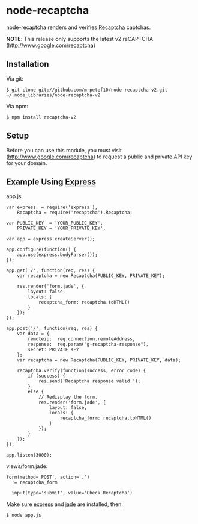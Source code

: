 # node-recaptcha

node-recaptcha renders and verifies [Recaptcha](http://www.google.com/recaptcha) captchas.

**NOTE**: This release only supports the latest v2 reCAPTCHA (http://www.google.com/recaptcha)

## Installation

Via git:

    $ git clone git://github.com/mrpetef10/node-recaptcha-v2.git ~/.node_libraries/node-recaptcha-v2

Via npm:

    $ npm install recaptcha-v2

## Setup

Before you can use this module, you must visit (http://www.google.com/recaptcha)
to request a public and private API key for your domain.

## Example Using [Express](http://www.expressjs.com)

app.js:

    var express  = require('express'),
        Recaptcha = require('recaptcha').Recaptcha;

    var PUBLIC_KEY  = 'YOUR_PUBLIC_KEY',
        PRIVATE_KEY = 'YOUR_PRIVATE_KEY';

    var app = express.createServer();

    app.configure(function() {
        app.use(express.bodyParser());
    });

    app.get('/', function(req, res) {
        var recaptcha = new Recaptcha(PUBLIC_KEY, PRIVATE_KEY);

        res.render('form.jade', {
            layout: false,
            locals: {
                recaptcha_form: recaptcha.toHTML()
            }
        });
    });

    app.post('/', function(req, res) {
        var data = {
			remoteip:  req.connection.remoteAddress,
			response:  req.param("g-recaptcha-response"),
			secret: PRIVATE_KEY
        };
        var recaptcha = new Recaptcha(PUBLIC_KEY, PRIVATE_KEY, data);

        recaptcha.verify(function(success, error_code) {
            if (success) {
                res.send('Recaptcha response valid.');
            }
            else {
                // Redisplay the form.
                res.render('form.jade', {
                    layout: false,
                    locals: {
                        recaptcha_form: recaptcha.toHTML()
                    }
                });
            }
        });
    });

    app.listen(3000);

views/form.jade:

    form(method='POST', action='.')
      != recaptcha_form

      input(type='submit', value='Check Recaptcha')

Make sure [express](http://www.expressjs.com) and [jade](http://jade-lang.com)
are installed, then:

    $ node app.js
